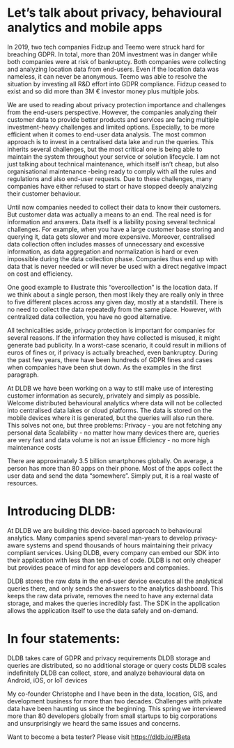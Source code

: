 # Let’s talk about privacy, behavioural analytics and mobile apps

In 2019, two tech companies Fidzup and Teemo were struck hard for breaching GDPR. In total, more than 20M investment was in danger while both companies were at risk of bankruptcy. Both companies were collecting and analyzing location data from end-users. Even if the location data was nameless, it can never be anonymous. Teemo was able to resolve the situation by investing all R&D effort into GDPR compliance. Fidzup ceased to exist and so did more than 3M € investor money plus multiple jobs.

We are used to reading about privacy protection importance and challenges from the end-users perspective. However, the companies analyzing their customer data to provide better products and services are facing multiple investment-heavy challenges and limited options. Especially, to be more efficient when it comes to end-user data analysis. The most common approach is to invest in a centralised data lake and run the queries. This inherits several challenges, but the most critical one is being able to maintain the system throughout your service or solution lifecycle. I am not just talking about technical maintenance, which itself isn’t cheap, but also organisational maintenance -being ready to comply with all the rules and regulations and also end-user requests. Due to these challenges, many companies have either refused to start or have stopped deeply analyzing their customer behaviour.

Until now companies needed to collect their data to know their customers. But customer data was actually a means to an end. The real need is for information and answers. Data itself is a liability posing several technical challenges. For example, when you have a large customer base storing and querying it, data gets slower and more expensive.  Moreover, centralised data collection often includes masses of unnecessary and excessive information,  as data aggregation and normalization is hard or even impossible during the data collection phase. Companies thus end up with data that is never needed or will never be used with a direct negative impact on cost and efficiency. 

One good example to illustrate this “overcollection” is the location data. If we think about a single person, then most likely they are really only in three to five different places across any given day, mostly at a standstill. There is no need to collect the data repeatedly from the same place. However, with centralized data collection, you have no good alternative.

All technicalities aside, privacy protection is important for companies for several reasons. If the information they have collected is misused, it might generate bad publicity. In a worst-case scenario, it could result in millions of euros of fines or, if privacy is actually breached, even bankruptcy. During the past few years, there have been hundreds of GDPR fines and cases when companies have been shut down. As the examples in the first paragraph.

At DLDB we have been working on a way to still make use of interesting customer information as securely, privately and simply as possible. Welcome distributed behavioural analytics where data will not be collected into centralised data lakes or cloud platforms. The data is stored on the mobile devices where it is generated, but the queries will also run there. This solves not one, but three problems:
Privacy - you are not fetching any personal data
Scalability - no matter how many devices there are, queries are very fast and data volume is not an issue
Efficiency - no more high maintenance costs

There are approximately 3.5 billion smartphones globally. On average, a person has more than 80 apps on their phone.  Most of the apps collect the user data and send the data “somewhere”. Simply put, it is a real waste of resources.

# Introducing DLDB:

At DLDB we are building this device-based approach to behavioural analytics. Many companies spend several man-years to develop privacy-aware systems and spend thousands of hours maintaining their privacy compliant services. Using DLDB, every company can embed our SDK into their application with less than ten lines of code. DLDB is not only cheaper but provides peace of mind for app developers and companies.

DLDB stores the raw data in the end-user device executes all the analytical queries there, and only sends the answers to the analytics dashboard. This keeps the raw data private, removes the need to have any external data storage, and makes the queries incredibly fast. The SDK in the application allows the application itself to use the data safely and on-demand.

# In four statements:
DLDB takes care of GDPR and privacy requirements
DLDB storage and queries are distributed, so no additional storage or query costs
DLDB scales indefinitely
DLDB can collect, store, and analyze behavioural data on Android, iOS, or IoT devices

My co-founder Christophe and I have been in the data, location, GIS, and development business for more than two decades. Challenges with private data have been haunting us since the beginning. This spring we interviewed more than 80 developers globally from small startups to big corporations and unsurprisingly we heard the same issues and concerns. 

Want to become a beta tester? Please visit https://dldb.io/#Beta
